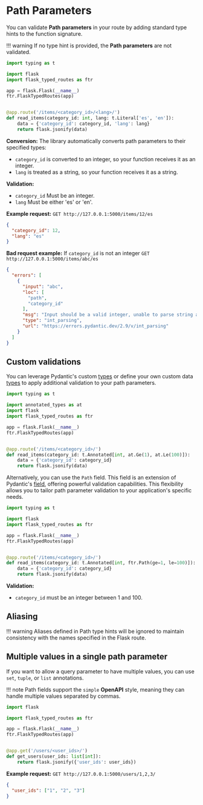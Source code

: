 # Path Parameters

You can validate **Path parameters** in your route by adding standard type hints to the function signature.

!!! warning
    If no type hint is provided, the **Path parameters** are not validated.

```python
import typing as t

import flask
import flask_typed_routes as ftr

app = flask.Flask(__name__)
ftr.FlaskTypedRoutes(app)


@app.route('/items/<category_id>/<lang>/')
def read_items(category_id: int, lang: t.Literal['es', 'en']):
    data = {'category_id': category_id, 'lang': lang}
    return flask.jsonify(data)
```

**Conversion:** The library automatically converts path parameters to their specified types:

- `category_id` is converted to an integer, so your function receives it as an integer.
- `lang` is treated as a string, so your function receives it as a string.

**Validation:**

- `category_id` Must be an integer.
- `lang` Must be either 'es' or 'en'.

**Example request:** `GET http://127.0.0.1:5000/items/12/es`

```json
{
  "category_id": 12,
  "lang": "es"
}
```

**Bad request example:** If `category_id` is not an integer `GET http://127.0.0.1:5000/items/abc/es`

```json
{
  "errors": [
    {
      "input": "abc",
      "loc": [
        "path",
        "category_id"
      ],
      "msg": "Input should be a valid integer, unable to parse string as an integer",
      "type": "int_parsing",
      "url": "https://errors.pydantic.dev/2.9/v/int_parsing"
    }
  ]
}
```

## Custom validations

You can leverage Pydantic's custom [types](https://docs.pydantic.dev/latest/concepts/types/) or define your own custom
data [types](https://docs.pydantic.dev/latest/concepts/types/#custom-types) to apply additional validation to your path parameters.

```python
import typing as t

import annotated_types as at
import flask
import flask_typed_routes as ftr

app = flask.Flask(__name__)
ftr.FlaskTypedRoutes(app)


@app.route('/items/<category_id>/')
def read_items(category_id: t.Annotated[int, at.Ge(1), at.Le(100)]):
    data = {'category_id': category_id}
    return flask.jsonify(data)
```

Alternatively, you can use the `Path` field. This field is an extension of Pydantic's [field](https://docs.pydantic.dev/latest/concepts/fields/), 
offering powerful validation capabilities.
This flexibility allows you to tailor path parameter validation to your application's specific needs.

```python
import typing as t

import flask
import flask_typed_routes as ftr

app = flask.Flask(__name__)
ftr.FlaskTypedRoutes(app)


@app.route('/items/<category_id>/')
def read_items(category_id: t.Annotated[int, ftr.Path(ge=1, le=100)]):
    data = {'category_id': category_id}
    return flask.jsonify(data)
```

**Validation:**

- `category_id` must be an integer between 1 and 100.

## Aliasing

!!! warning
    Aliases defined in Path type hints will be ignored to maintain consistency with the names specified in the Flask route.


## Multiple values in a single path parameter

If you want to allow a query parameter to have multiple values, you can use `set`, `tuple`, or `list` annotations.

!!! note
    Path fields support the `simple` **OpenAPI** style, meaning they can handle multiple values separated by commas. 

```python
import flask

import flask_typed_routes as ftr

app = flask.Flask(__name__)
ftr.FlaskTypedRoutes(app)


@app.get('/users/<user_ids>/')
def get_users(user_ids: list[int]):
    return flask.jsonify({'user_ids': user_ids})
```

**Example request:** `GET http://127.0.0.1:5000/users/1,2,3/`

```json
{
  "user_ids": ["1", "2", "3"]
}
```

